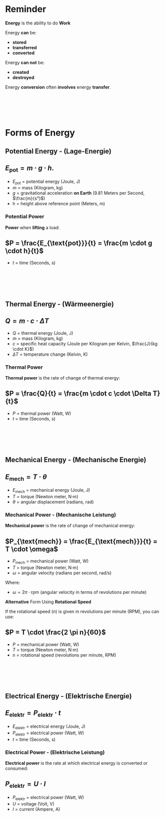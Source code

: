 # Reminder
**Energy** is the ability to do **Work**

Energy **can** be:
* **stored**
* **transferred**
* **converted**

Energy **can not** be:
* **created**
* **destroyed**

Energy **conversion** often **involves** energy **transfer**.

<br>
<br>
<br>
<br>

# Forms of Energy
## Potential Energy - (Lage-Energie)
$E_{\text{pot}} = m \cdot g \cdot h$.
-
* $E_{\text{pot}}$  = potential energy (Joule, J)
* $m$ = mass (Kilogram, kg)
* $g$ = gravitational acceleration **on Earth** (9.81 Meters per Second, $\frac{m}{s²}$)
* h = height above reference point (Meters, m)

### Potential Power
**Power** when **lifting** a load:

$P = \frac{E_{\text{pot}}}{t} = \frac{m \cdot g \cdot h}{t}$
-
* $t$ = time (Seconds, s)

<br>
<br>
<br>
<br>

## Thermal Energy - (Wärmeenergie)
$Q = m \cdot c \cdot \Delta T$
-
* $Q$ = thermal energy (Joule, J)
* $m$ = mass (Kilogram, kg)
* $c$ = specific heat capacity (Joule per Kilogram per Kelvin, $\frac{J}{kg \cdot K}$)
* $\Delta T$ = temperature change (Kelvin, K)

### Thermal Power
**Thermal power** is the rate of change of thermal energy:

$P = \frac{Q}{t} = \frac{m \cdot c \cdot \Delta T}{t}$
-
* $P$ = thermal power (Watt, W)
* $t$ = time (Seconds, s)

<br>
<br>
<br>
<br>

## Mechanical Energy - (Mechanische Energie)
$E_{\text{mech}} = T \cdot \theta$
-
* $E_{\text{mech}}$ = mechanical energy (Joule, J)
* $T$ = torque (Newton meter, N·m)
* $\theta$ = angular displacement (radians, rad)

### Mechanical Power - (Mechanische Leistung)
**Mechanical power** is the rate of change of mechanical energy:

$P_{\text{mech}} = \frac{E_{\text{mech}}}{t} = T \cdot \omega$
-
* $P_{\text{mech}}$ = mechanical power (Watt, W)
* $T$ = torque (Newton meter, N·m)
* $\omega$ = angular velocity (radians per second, rad/s)

Where:
- $\omega = 2 \pi \cdot \text{rpm}$ (angular velocity in terms of revolutions per minute)

**Alternative** Form Using **Rotational Speed**

If the rotational speed ($n$) is given in revolutions per minute (RPM), you can use:

$P = T \cdot \frac{2 \pi n}{60}$
-
* $P$ = mechanical power (Watt, W)
* $T$ = torque (Newton meter, N·m)
* $n$ = rotational speed (revolutions per minute, RPM)

<br>
<br>
<br>
<br>

## Electrical Energy - (Elektrische Energie)
$E_{\text{elektr}} = P_{\text{elektr}} \cdot t$
-
* $E_{\text{elektr}}$ = electrical energy (Joule, J)
* $P_{\text{elektr}}$ = electrical power (Watt, W)
* $t$ = time (Seconds, s)

### Electrical Power - (Elektrische Leistung)
**Electrical power** is the rate at which electrical energy is converted or consumed:

$P_{\text{elektr}} = U \cdot I$
-
* $P_{\text{elektr}}$ = electrical power (Watt, W)
* $U$ = voltage (Volt, V)
* $I$ = current (Ampere, A)
